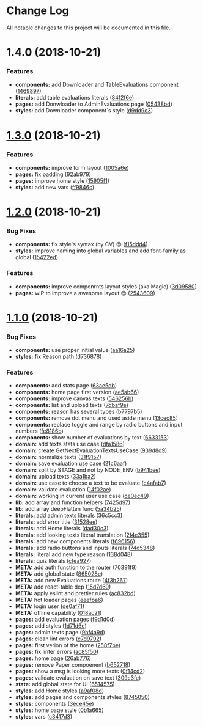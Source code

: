 # Change Log

All notable changes to this project will be documented in this file.

<a name="1.4.0"></a>
# 1.4.0 (2018-10-21)


### Features

* **components:** add Downloader and TableEvaluations component ([1469897](https://github.com/carlosvillu/UABTexthandler/commit/1469897))
* **literals:** add table evaluations literals ([84f2f6e](https://github.com/carlosvillu/UABTexthandler/commit/84f2f6e))
* **pages:** add Donwloader to AdminEvaluations page ([05438bd](https://github.com/carlosvillu/UABTexthandler/commit/05438bd))
* **styles:** add Downloader component´s style ([d9dd9c3](https://github.com/carlosvillu/UABTexthandler/commit/d9dd9c3))



<a name="1.3.0"></a>
# [1.3.0](https://github.com/carlosvillu/UABTexthandler/compare/1.2.0...1.3.0) (2018-10-21)


### Features

* **components:** improve form layout ([1005a6e](https://github.com/carlosvillu/UABTexthandler/commit/1005a6e))
* **pages:** fix padding ([92ab979](https://github.com/carlosvillu/UABTexthandler/commit/92ab979))
* **pages:** improve home style ([15905f1](https://github.com/carlosvillu/UABTexthandler/commit/15905f1))
* **styles:** add new vars ([ff9846c](https://github.com/carlosvillu/UABTexthandler/commit/ff9846c))



<a name="1.2.0"></a>
# [1.2.0](https://github.com/carlosvillu/UABTexthandler/compare/1.1.0...1.2.0) (2018-10-21)


### Bug Fixes

* **components:** fix style's syntax (by CV) 😒 ([f15ddd4](https://github.com/carlosvillu/UABTexthandler/commit/f15ddd4))
* **styles:** improve naming into global variables and add font-family as global ([15422ed](https://github.com/carlosvillu/UABTexthandler/commit/15422ed))


### Features

* **components:** improve componrnts layout styles (aka Magic) ([3d09580](https://github.com/carlosvillu/UABTexthandler/commit/3d09580))
* **pages:** wIP to improve a awesome layout 😊 ([2543609](https://github.com/carlosvillu/UABTexthandler/commit/2543609))



<a name="1.1.0"></a>
# [1.1.0](https://github.com/carlosvillu/UABTexthandler/compare/ce0ec49...1.1.0) (2018-10-21)


### Bug Fixes

* **components:** use proper initial value ([aa16a25](https://github.com/carlosvillu/UABTexthandler/commit/aa16a25))
* **styles:** fix Reason path ([d736878](https://github.com/carlosvillu/UABTexthandler/commit/d736878))


### Features

* **components:** add stats page ([63ae5db](https://github.com/carlosvillu/UABTexthandler/commit/63ae5db))
* **components:** home page first version ([ae5ab66](https://github.com/carlosvillu/UABTexthandler/commit/ae5ab66))
* **components:** improve canvas texts ([546256b](https://github.com/carlosvillu/UABTexthandler/commit/546256b))
* **components:** list and upload texts ([7dbaf9e](https://github.com/carlosvillu/UABTexthandler/commit/7dbaf9e))
* **components:** reason has several types ([b7797b5](https://github.com/carlosvillu/UABTexthandler/commit/b7797b5))
* **components:** remove dot menu and used aside menu ([13cec85](https://github.com/carlosvillu/UABTexthandler/commit/13cec85))
* **components:** replace toggle and range by radio buttons and input numbers ([fe8186b](https://github.com/carlosvillu/UABTexthandler/commit/fe8186b))
* **components:** show number of evaluations by text ([6633153](https://github.com/carlosvillu/UABTexthandler/commit/6633153))
* **domain:** add texts stats use case ([dfa1586](https://github.com/carlosvillu/UABTexthandler/commit/dfa1586))
* **domain:** create GetNextEvaluationTextsUseCase ([939d8d9](https://github.com/carlosvillu/UABTexthandler/commit/939d8d9))
* **domain:** normalize texts ([31f9157](https://github.com/carlosvillu/UABTexthandler/commit/31f9157))
* **domain:** save evaluation use case ([21c6aaf](https://github.com/carlosvillu/UABTexthandler/commit/21c6aaf))
* **domain:** split by STAGE and not by NODE_ENV ([b941bee](https://github.com/carlosvillu/UABTexthandler/commit/b941bee))
* **domain:** upload texts ([33a1ba2](https://github.com/carlosvillu/UABTexthandler/commit/33a1ba2))
* **domain:** use case to choose a text to be evaluate ([c4afab7](https://github.com/carlosvillu/UABTexthandler/commit/c4afab7))
* **domain:** validate evaluation ([14f02ae](https://github.com/carlosvillu/UABTexthandler/commit/14f02ae))
* **domain:** working in current user use case ([ce0ec49](https://github.com/carlosvillu/UABTexthandler/commit/ce0ec49))
* **lib:** add array and function helpers ([7425d97](https://github.com/carlosvillu/UABTexthandler/commit/7425d97))
* **lib:** add array deepFlatten func ([5a34b25](https://github.com/carlosvillu/UABTexthandler/commit/5a34b25))
* **literals:** add admin texts literals ([36c5cc3](https://github.com/carlosvillu/UABTexthandler/commit/36c5cc3))
* **literals:** add error title ([31528ee](https://github.com/carlosvillu/UABTexthandler/commit/31528ee))
* **literals:** add Home literals ([dad30c3](https://github.com/carlosvillu/UABTexthandler/commit/dad30c3))
* **literals:** add looking texts literal translation ([2f4e355](https://github.com/carlosvillu/UABTexthandler/commit/2f4e355))
* **literals:** add new components literals ([f696156](https://github.com/carlosvillu/UABTexthandler/commit/f696156))
* **literals:** add radio buttons and inputs literals ([74d5348](https://github.com/carlosvillu/UABTexthandler/commit/74d5348))
* **literals:** literal add new type reason ([138d048](https://github.com/carlosvillu/UABTexthandler/commit/138d048))
* **literals:** quiz literals ([cfea927](https://github.com/carlosvillu/UABTexthandler/commit/cfea927))
* **META:** add auth function to the router ([70391f9](https://github.com/carlosvillu/UABTexthandler/commit/70391f9))
* **META:** add global state ([865028e](https://github.com/carlosvillu/UABTexthandler/commit/865028e))
* **META:** add new Evaluations route ([4f3b267](https://github.com/carlosvillu/UABTexthandler/commit/4f3b267))
* **META:** add react-table dep ([15d7d69](https://github.com/carlosvillu/UABTexthandler/commit/15d7d69))
* **META:** apply eslint and prettier rules ([ac832bd](https://github.com/carlosvillu/UABTexthandler/commit/ac832bd))
* **META:** hot loader pages ([eeefba6](https://github.com/carlosvillu/UABTexthandler/commit/eeefba6))
* **META:** login user ([de0af71](https://github.com/carlosvillu/UABTexthandler/commit/de0af71))
* **META:** offline capability ([018ac21](https://github.com/carlosvillu/UABTexthandler/commit/018ac21))
* **pages:** add evaluation pages ([f9d1d0d](https://github.com/carlosvillu/UABTexthandler/commit/f9d1d0d))
* **pages:** add styles ([1d71d6e](https://github.com/carlosvillu/UABTexthandler/commit/1d71d6e))
* **pages:** admin texts page ([9bf4a9d](https://github.com/carlosvillu/UABTexthandler/commit/9bf4a9d))
* **pages:** clean lint errors ([c7d9792](https://github.com/carlosvillu/UABTexthandler/commit/c7d9792))
* **pages:** first verion of the home ([258f7be](https://github.com/carlosvillu/UABTexthandler/commit/258f7be))
* **pages:** fix linter errors ([ac85f50](https://github.com/carlosvillu/UABTexthandler/commit/ac85f50))
* **pages:** home page ([26ab776](https://github.com/carlosvillu/UABTexthandler/commit/26ab776))
* **pages:** remove Paper compoenent ([b652718](https://github.com/carlosvillu/UABTexthandler/commit/b652718))
* **pages:** show a msg is looking more texts ([0f14cd2](https://github.com/carlosvillu/UABTexthandler/commit/0f14cd2))
* **pages:** validate evaluation on save text ([309c3fe](https://github.com/carlosvillu/UABTexthandler/commit/309c3fe))
* **state:** add global state for UI ([6514575](https://github.com/carlosvillu/UABTexthandler/commit/6514575))
* **styles:** add Home styles ([a9af08d](https://github.com/carlosvillu/UABTexthandler/commit/a9af08d))
* **styles:** add pages and components styles ([8745050](https://github.com/carlosvillu/UABTexthandler/commit/8745050))
* **styles:** components ([3ece45e](https://github.com/carlosvillu/UABTexthandler/commit/3ece45e))
* **styles:** home page style ([0b1a665](https://github.com/carlosvillu/UABTexthandler/commit/0b1a665))
* **styles:** vars ([c3417d3](https://github.com/carlosvillu/UABTexthandler/commit/c3417d3))



